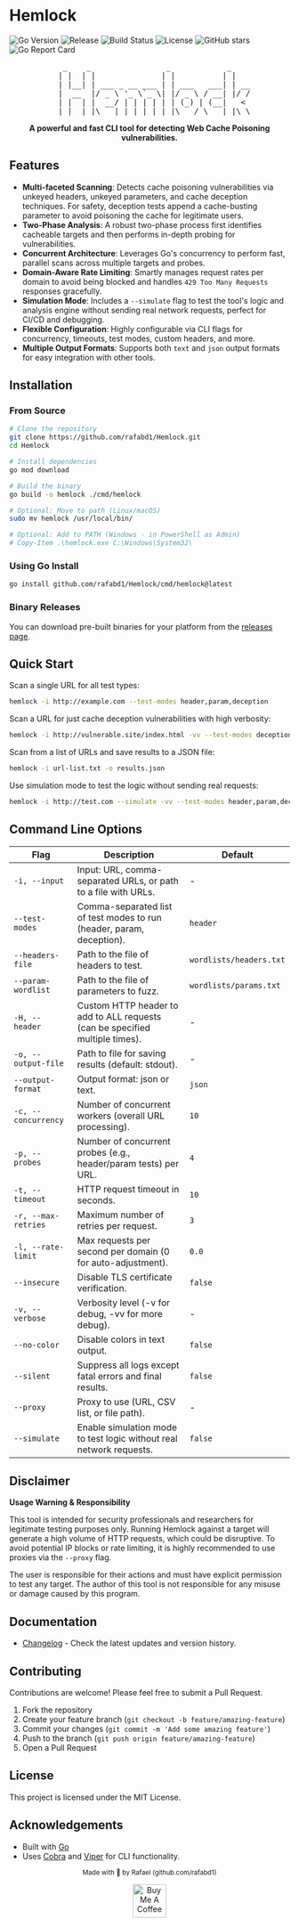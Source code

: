 # Hemlock

![Go Version](https://img.shields.io/github/go-mod/go-version/rafabd1/Hemlock)
![Release](https://img.shields.io/github/v/release/rafabd1/Hemlock?include_prereleases)
![Build Status](https://github.com/rafabd1/Hemlock/workflows/Release%20Hemlock/badge.svg)
![License](https://img.shields.io/badge/license-MIT-blue.svg)
![GitHub stars](https://img.shields.io/github/stars/rafabd1/Hemlock?style=social)
![Go Report Card](https://goreportcard.com/badge/github.com/rafabd1/Hemlock)

<div align="center">
<pre>
   _    _                _            _    
  | |  | |              | |          | |   
  | |__| | ___ _ __ ___ | | ___   ___| | __
  |  __  |/ _ \ '_ \`_ \| |/ _ \ / __| |/ /
  | |  | |  __/ | | | | | | (_) | (__|   < 
  |_|  |_|\___|_| |_| |_|_|\___/ \___|_|\_\
</pre>
</div>

<p align="center">
    <b>A powerful and fast CLI tool for detecting Web Cache Poisoning vulnerabilities.</b>
</p>

## Features

- **Multi-faceted Scanning**: Detects cache poisoning vulnerabilities via unkeyed headers, unkeyed parameters, and cache deception techniques. For safety, deception tests append a cache-busting parameter to avoid poisoning the cache for legitimate users.
- **Two-Phase Analysis**: A robust two-phase process first identifies cacheable targets and then performs in-depth probing for vulnerabilities.
- **Concurrent Architecture**: Leverages Go's concurrency to perform fast, parallel scans across multiple targets and probes.
- **Domain-Aware Rate Limiting**: Smartly manages request rates per domain to avoid being blocked and handles `429 Too Many Requests` responses gracefully.
- **Simulation Mode**: Includes a `--simulate` flag to test the tool's logic and analysis engine without sending real network requests, perfect for CI/CD and debugging.
- **Flexible Configuration**: Highly configurable via CLI flags for concurrency, timeouts, test modes, custom headers, and more.
- **Multiple Output Formats**: Supports both `text` and `json` output formats for easy integration with other tools.

## Installation

### From Source

```bash
# Clone the repository
git clone https://github.com/rafabd1/Hemlock.git
cd Hemlock

# Install dependencies
go mod download

# Build the binary
go build -o hemlock ./cmd/hemlock

# Optional: Move to path (Linux/macOS)
sudo mv hemlock /usr/local/bin/

# Optional: Add to PATH (Windows - in PowerShell as Admin)
# Copy-Item .\hemlock.exe C:\Windows\System32\
```

### Using Go Install

```bash
go install github.com/rafabd1/Hemlock/cmd/hemlock@latest
```

### Binary Releases

You can download pre-built binaries for your platform from the [releases page](https://github.com/rafabd1/Hemlock/releases).

## Quick Start

Scan a single URL for all test types:
```bash
hemlock -i http://example.com --test-modes header,param,deception
```

Scan a URL for just cache deception vulnerabilities with high verbosity:
```bash
hemlock -i http://vulnerable.site/index.html -vv --test-modes deception
```

Scan from a list of URLs and save results to a JSON file:
```bash
hemlock -i url-list.txt -o results.json
```

Use simulation mode to test the logic without sending real requests:
```bash
hemlock -i http://test.com --simulate -vv --test-modes header,param,deception
```

## Command Line Options

| Flag | Description | Default |
|------|-------------|---------|
| `-i, --input` | Input: URL, comma-separated URLs, or path to a file with URLs. | - |
| `--test-modes` | Comma-separated list of test modes to run (header, param, deception). | `header` |
| `--headers-file` | Path to the file of headers to test. | `wordlists/headers.txt` |
| `--param-wordlist` | Path to the file of parameters to fuzz. | `wordlists/params.txt` |
| `-H, --header` | Custom HTTP header to add to ALL requests (can be specified multiple times). | - |
| `-o, --output-file` | Path to file for saving results (default: stdout). | - |
| `--output-format` | Output format: json or text. | `json` |
| `-c, --concurrency` | Number of concurrent workers (overall URL processing). | `10` |
| `-p, --probes` | Number of concurrent probes (e.g., header/param tests) per URL. | `4` |
| `-t, --timeout` | HTTP request timeout in seconds. | `10` |
| `-r, --max-retries` | Maximum number of retries per request. | `3` |
| `-l, --rate-limit` | Max requests per second per domain (0 for auto-adjustment). | `0.0` |
| `--insecure` | Disable TLS certificate verification. | `false` |
| `-v, --verbose` | Verbosity level (-v for debug, -vv for more debug). | - |
| `--no-color` | Disable colors in text output. | `false` |
| `--silent` | Suppress all logs except fatal errors and final results. | `false` |
| `--proxy` | Proxy to use (URL, CSV list, or file path). | - |
| `--simulate` | Enable simulation mode to test logic without real network requests. | `false` |

## Disclaimer

**Usage Warning & Responsibility**

This tool is intended for security professionals and researchers for legitimate testing purposes only. Running Hemlock against a target will generate a high volume of HTTP requests, which could be disruptive. To avoid potential IP blocks or rate limiting, it is highly recommended to use proxies via the `--proxy` flag.

The user is responsible for their actions and must have explicit permission to test any target. The author of this tool is not responsible for any misuse or damage caused by this program.

## Documentation

- [Changelog](CHANGELOG.md) - Check the latest updates and version history.

## Contributing

Contributions are welcome! Please feel free to submit a Pull Request.

1.  Fork the repository
2.  Create your feature branch (`git checkout -b feature/amazing-feature`)
3.  Commit your changes (`git commit -m 'Add some amazing feature'`)
4.  Push to the branch (`git push origin feature/amazing-feature`)
5.  Open a Pull Request

## License

This project is licensed under the MIT License.

## Acknowledgements

- Built with [Go](https://golang.org/)
- Uses [Cobra](https://github.com/spf13/cobra) and [Viper](https://github.com/spf13/viper) for CLI functionality.



<p align="center">
    <sub>Made with 🖤 by Rafael (github.com/rafabd1)</sub>
</p>

<p align="center">
    <a href="https://ko-fi.com/rafabd1" target="_blank"><img src="https://storage.ko-fi.com/cdn/kofi2.png?v=3" alt="Buy Me A Coffee" style="height: 60px !important;"></a>
</p>
